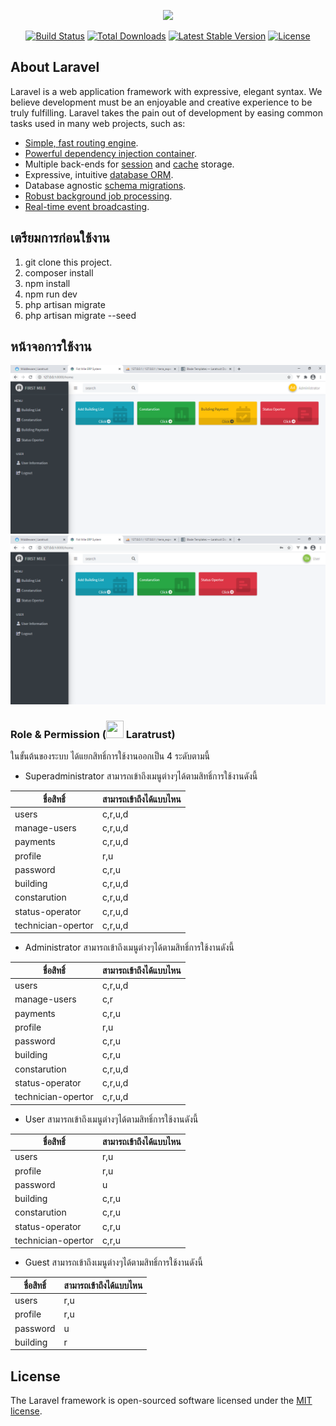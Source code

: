 <p align="center"><a href="https://laravel.com" target="_blank"><img src="https://raw.githubusercontent.com/laravel/art/master/logo-lockup/5%20SVG/2%20CMYK/1%20Full%20Color/laravel-logolockup-cmyk-red.svg" width="400"></a></p>

<p align="center">
<a href="https://travis-ci.org/laravel/framework"><img src="https://travis-ci.org/laravel/framework.svg" alt="Build Status"></a>
<a href="https://packagist.org/packages/laravel/framework"><img src="https://img.shields.io/packagist/dt/laravel/framework" alt="Total Downloads"></a>
<a href="https://packagist.org/packages/laravel/framework"><img src="https://img.shields.io/packagist/v/laravel/framework" alt="Latest Stable Version"></a>
<a href="https://packagist.org/packages/laravel/framework"><img src="https://img.shields.io/packagist/l/laravel/framework" alt="License"></a>
</p>

## About Laravel

Laravel is a web application framework with expressive, elegant syntax. We believe development must be an enjoyable and creative experience to be truly fulfilling. Laravel takes the pain out of development by easing common tasks used in many web projects, such as:

- [Simple, fast routing engine](https://laravel.com/docs/routing).
- [Powerful dependency injection container](https://laravel.com/docs/container).
- Multiple back-ends for [session](https://laravel.com/docs/session) and [cache](https://laravel.com/docs/cache) storage.
- Expressive, intuitive [database ORM](https://laravel.com/docs/eloquent).
- Database agnostic [schema migrations](https://laravel.com/docs/migrations).
- [Robust background job processing](https://laravel.com/docs/queues).
- [Real-time event broadcasting](https://laravel.com/docs/broadcasting).

## เตรียมการก่อนใช้งาน
1. git clone this project.
2. composer install
3. npm install
4. npm run dev
5. php artisan migrate
6. php artisan migrate --seed

## หน้าจอการใช้งาน
![admin](https://github.com/ggafiled/Fist_Mile_System_-ERP-/blob/master/public/image/monitor.PNG)
![user](https://github.com/ggafiled/Fist_Mile_System_-ERP-/blob/master/public/image/monitor-user.PNG)

### Role & Permission  (<img src="https://laratrust.santigarcor.me/logo.svg" height="28px" width="28px"/> Laratrust)
ในขั้นต้นของระบบ ได้แยกสิทธิ์การใช้งานออกเป็น 4 ระดับตามนี้
- Superadministrator 
สามารถเข้าถึงเมนูต่างๆได้ตามสิทธิ์การใช้งานดังนี้

ชื่อสิทธิ์|สามารถเข้าถึงได้แบบไหน
------|-------
users | c,r,u,d
manage-users | c,r,u,d
payments | c,r,u,d
profile | r,u
password | c,r,u
building | c,r,u,d
constarution | c,r,u,d
status-operator | c,r,u,d
technician-opertor | c,r,u,d

- Administrator
สามารถเข้าถึงเมนูต่างๆได้ตามสิทธิ์การใช้งานดังนี้

ชื่อสิทธิ์|สามารถเข้าถึงได้แบบไหน
------|-------
users | c,r,u,d
manage-users | c,r
payments | c,r,u
profile | r,u
password | c,r,u
building | c,r,u
constarution | c,r,u,d
status-operator | c,r,u,d
technician-opertor | c,r,u,d

- User
สามารถเข้าถึงเมนูต่างๆได้ตามสิทธิ์การใช้งานดังนี้

ชื่อสิทธิ์|สามารถเข้าถึงได้แบบไหน
------|-------
users | r,u
profile | r,u
password | u
building | c,r,u
constarution | c,r,u
status-operator | c,r,u
technician-opertor | c,r,u

- Guest
สามารถเข้าถึงเมนูต่างๆได้ตามสิทธิ์การใช้งานดังนี้

ชื่อสิทธิ์|สามารถเข้าถึงได้แบบไหน
------|-------
users | r,u
profile | r,u
password | u
building | r


## License

The Laravel framework is open-sourced software licensed under the [MIT license](https://opensource.org/licenses/MIT).
